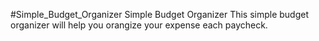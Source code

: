#Simple_Budget_Organizer
Simple Budget Organizer
This simple budget organizer will help you orangize your expense each paycheck. 
